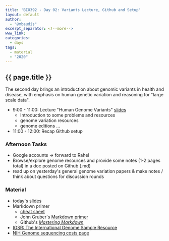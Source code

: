 ```yaml
---
title: 'BIO392 - Day 02: Variants Lecture, Github and Setup'
layout: default
author:
  - "@mbaudis"
excerpt_separator: <!--more-->
www_link:
categories:
  - days
tags:
  - material
  - "2020"
---
```


## {{ page.title }}

The second day brings an introduction about genomic variants in health and disease, with
emphasis on human genetic variation and reasoning for "large scale data".

<!--more-->

* 9:00 - 11:00: Lecture "Human Genome Variants" [slides](/UZH-BIO392/course-material/2020/2020-09-16-BIO392-variants.pdf)
    - Introduction to some problems and resources
    - genome variation resources
    - genome editions ...
* 11:00 - 12:00: Recap Github setup

### Afternoon Tasks

* Google accounts -> forward to Rahel
* Browse/explore genome resources and provide some notes (1-2 pages total) in a doc posted on Github (.md)
* read up on yesterday's general genome variation papers & make notes / think about questions for discussion rounds

### Material

* today's [slides](/UZH-BIO392/course-material/2020/2020-09-16-BIO392-variants.pdf)
* Markdown primer
  - [cheat sheet](https://guides.github.com/pdfs/markdown-cheatsheet-online.pdf)
  - John Gruber's [Markdown primer](https://daringfireball.net/projects/markdown/syntax)
  - Github's [*Mastering Markdown*](https://guides.github.com/features/mastering-markdown/)
* [IGSR: The International Genome Sample Resource](https://www.internationalgenome.org)
* [NIH Genome sequencing costs page](https://www.genome.gov/about-genomics/fact-sheets/Sequencing-Human-Genome-cost)

